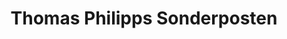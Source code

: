 ---
title: "Thomas Philipps Sonderposten"
url: /sinzig/thomas-philipps-sonderposten/
shop: Kramladen
---